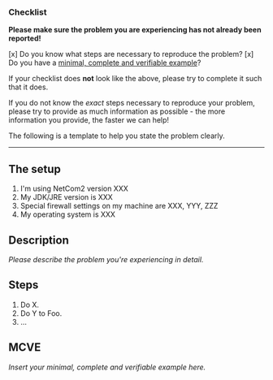 ### Checklist

**Please make sure the problem you are experiencing has not already been reported!**

[x] Do you know what steps are necessary to reproduce the problem?
[x] Do you have a [minimal, complete and verifiable example](https://stackoverflow.com/help/mcve)?

If your checklist does **not** look like the above, please try to complete it such that it does.

If you do not know the _exact_ steps necessary to reproduce your problem, please try to provide as
much information as possible - the more information you provide, the faster we can help!

The following is a template to help you state the problem clearly.

---

## The setup

1. I'm using NetCom2 version XXX
2. My JDK/JRE version is XXX
3. Special firewall settings on my machine are XXX, YYY, ZZZ
4. My operating system is XXX

## Description

_Please describe the problem you're experiencing in detail._

## Steps

1. Do X.
2. Do Y to Foo.
3. ...

## MCVE

_Insert your minimal, complete and verifiable example here._